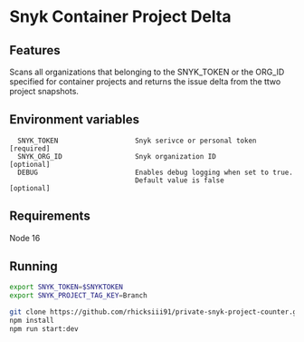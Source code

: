 # Snyk Container Project Delta

## Features
Scans all organizations that belonging to the SNYK_TOKEN or the ORG_ID specified for container projects and returns the issue delta from the ttwo project snapshots.

## Environment variables
```
  SNYK_TOKEN                   Snyk serivce or personal token [required]
  SNYK_ORG_ID                  Snyk organization ID           [optional]
  DEBUG                        Enables debug logging when set to true.
                               Default value is false         [optional]
```

## Requirements
Node 16

## Running
```bash
export SNYK_TOKEN=$SNYKTOKEN
export SNYK_PROJECT_TAG_KEY=Branch

git clone https://github.com/rhicksiii91/private-snyk-project-counter.git
npm install
npm run start:dev

```
